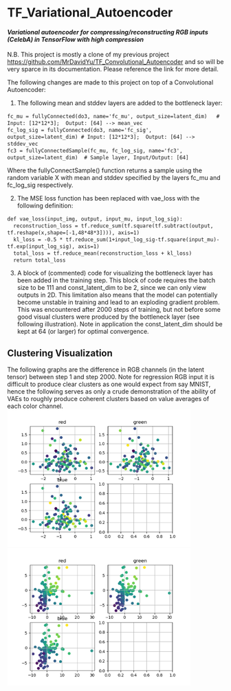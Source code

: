 # TF_Variational_Autoencoder
#### _Variational autoencoder for compressing/reconstructing RGB inputs (CelebA) in TensorFlow with high compression_

N.B. This project is mostly a clone of my previous project https://github.com/MrDavidYu/TF_Convolutional_Autoencoder and so will be very sparce in its documentation. Please reference the link for more detail.

The following changes are made to this project on top of a Convolutional Autoencoder:
1. The following mean and stddev layers are added to the bottleneck layer:
```
fc_mu = fullyConnected(do3, name='fc_mu', output_size=latent_dim)   # Input: [12*12*3];  Output: [64] --> mean_vec
fc_log_sig = fullyConnected(do3, name='fc_sig', output_size=latent_dim) # Input: [12*12*3];  Output: [64] --> stddev_vec
fc3 = fullyConnectedSample(fc_mu, fc_log_sig, name='fc3', output_size=latent_dim)  # Sample layer, Input/Output: [64]
```
Where the fullyConnectSample() function returns a sample using the random variable X with mean and stddev specified by the layers fc_mu and fc_log_sig respectively.

2. The MSE loss function has been replaced with vae_loss with the following definition:
```
def vae_loss(input_img, output, input_mu, input_log_sig):
  reconstruction_loss = tf.reduce_sum(tf.square(tf.subtract(output, tf.reshape(x,shape=[-1,48*48*3]))), axis=1)
  kl_loss = -0.5 * tf.reduce_sum(1+input_log_sig-tf.square(input_mu)-tf.exp(input_log_sig), axis=1)
  total_loss = tf.reduce_mean(reconstruction_loss + kl_loss)
  return total_loss
```
3. A block of (commented) code for visualizing the bottleneck layer has been added in the training step. This block of code requires the batch size to be 111 and const_latent_dim to be 2, since we can only view outputs in 2D. This limitation also means that the model can potentially become unstable in training and lead to an exploding gradient problem. This was encountered after 2000 steps of training, but not before some good visual clusters were produced by the bottleneck layer (see following illustration). Note in application the const_latent_dim should be kept at 64 (or larger) for optimal convergence.

## Clustering Visualization
The following graphs are the difference in RGB channels (in the latent tensor) between step 1 and step 2000. Note for regression RGB input it is difficult to produce clear clusters as one would expect from say MNIST, hence the following serves as only a crude demonstration of the ability of VAEs to roughly produce coherent clusters based on value averages of each color channel.
<br>
<img src="https://github.com/MrDavidYu/TF_Variational_Autoencoder/blob/master/sample_output/scatter_1.png" height="320" />
<img src="https://github.com/MrDavidYu/TF_Variational_Autoencoder/blob/master/sample_output/scatter_2000.png" height="320" />
